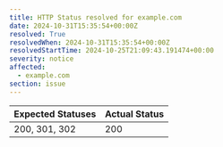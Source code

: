 ```yaml
---
title: HTTP Status resolved for example.com
date: 2024-10-31T15:35:54+00:00Z
resolved: True
resolvedWhen: 2024-10-31T15:35:54+00:00Z
resolvedStartTime: 2024-10-25T21:09:43.191474+00:00
severity: notice
affected:
  - example.com
section: issue
---
```


| Expected Statuses | Actual Status  |
|-------------------|----------------|
| 200, 301, 302 | 200 |

